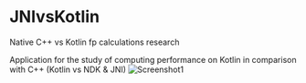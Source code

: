 # JNIvsKotlin
Native  C++ vs Kotlin fp calculations research

Application for the study of computing performance on Kotlin in comparison with C++ (Kotlin vs NDK & JNI)
![Screenshot1](https://user-images.githubusercontent.com/18659017/234098147-e1a4739b-479b-49c4-b400-88368a7ba9ed.jpeg)

